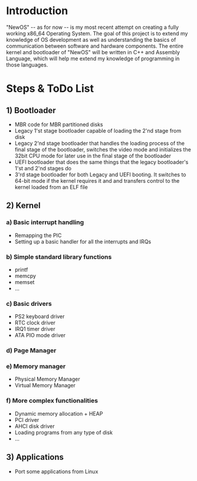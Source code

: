 # Introduction #

"NewOS" -- as for now -- is my most recent attempt on creating a fully working x86_64 Operating System. The goal of this project is to extend my knowledge of OS development as well as understanding the basics of communication between software and hardware components. The entire kernel and bootloader of "NewOS"
will be written in C++ and Assembly Language, which will help me extend my knowledge of programming in those languages.

# Steps & ToDo List #

## 1) Bootloader ##

- MBR code for MBR partitioned disks
- Legacy 1'st stage bootloader capable of loading the 2'nd stage from disk
- Legacy 2'nd stage bootloader that handles the loading process of the final stage of the bootloader, switches the video mode and initializes the 32bit CPU mode for later use in the final stage of the bootloader
- UEFI bootloader that does the same things that the legacy bootloader's 1'st and 2'nd stages do
- 3'rd stage bootloader for both Legacy and UEFI booting. It switches to 64-bit mode if the kernel requires it and and transfers control to the kernel loaded from an ELF file

## 2) Kernel ##

### a) Basic interrupt handling ###

- Remapping the PIC
- Setting up a basic handler for all the interrupts and IRQs

### b) Simple standard library functions ###

- printf
- memcpy
- memset
- ...

### c) Basic drivers ###

- PS2 keyboard driver
- RTC clock driver
- IRQ1 timer driver
- ATA PIO mode driver

### d) Page Manager ###

### e) Memory manager ###

- Physical Memory Manager
- Virtual Memory Manager

### f) More complex functionalities ###

- Dynamic memory allocation + HEAP
- PCI driver
- AHCI disk driver
- Loading programs from any type of disk
- ...

## 3) Applications ##

- Port some applications from Linux
